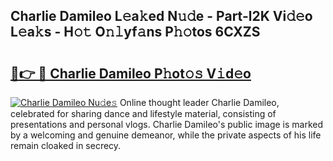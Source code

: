 ## Charlie Damileo L𝚎a𝚔ed N𝚞𝚍e - Part-l2K Vi𝚍𝚎o L𝚎a𝚔s - H𝚘𝚝 O𝚗𝚕yf𝚊ns P𝚑𝚘tos 6CXZS

# <h2><a href="http://kf806p.oniu.top/?m=Charlie+Damileo">🔗👉 🔴 Charlie Damileo P𝚑ot𝚘𝚜 V𝚒d𝚎o</a></h2>

[![Charlie Damileo Nu𝚍e𝚜](https://i.imgur.com/0qMVB7G.gif)](http://kf806p.oniu.top/?m=Charlie+Damileo)
Online thought leader Charlie Damileo, celebrated for sharing dance and lifestyle material, consisting of presentations and personal vlogs. Charlie Damileo's public image is marked by a welcoming and genuine demeanor, while the private aspects of his life remain cloaked in secrecy.  
